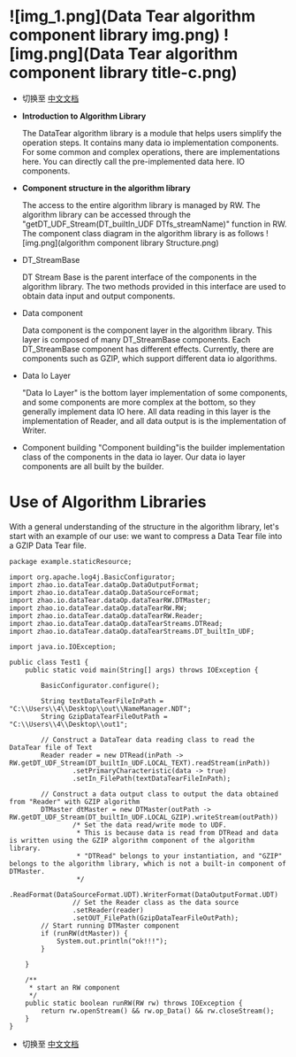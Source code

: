 # ![img_1.png](Data Tear algorithm component library img.png) ![img.png](Data Tear algorithm component library title-c.png)
- 切换至 [中文文档]()
- **Introduction to Algorithm Library**

  The DataTear algorithm library is a module that helps users simplify the operation steps. It contains many data io implementation components. For some common and complex operations, there are implementations here. You can directly call the pre-implemented data here. IO components.
- **Component structure in the algorithm library**

  The access to the entire algorithm library is managed by RW. The algorithm library can be accessed through the "getDT_UDF_Stream(DT_builtIn_UDF DTfs_streamName)" function in RW. The component class diagram in the algorithm library is as follows
  ![img.png](algorithm component library Structure.png)
- DT_StreamBase

  DT Stream Base is the parent interface of the components in the algorithm library. The two methods provided in this interface are used to obtain data input and output components.
- Data component

  Data component is the component layer in the algorithm library. This layer is composed of many DT_StreamBase components. Each DT_StreamBase component has different effects. Currently, there are components such as GZIP, which support different data io algorithms. 
- Data Io Layer

  "Data Io Layer" is the bottom layer implementation of some components, and some components are more complex at the bottom, so they generally implement data IO here. All data reading in this layer is the implementation of Reader, and all data output is is the implementation of Writer.

- Component building
  "Component building"is the builder implementation class of the components in the data io layer. Our data io layer components are all built by the builder.

# Use of Algorithm Libraries
With a general understanding of the structure in the algorithm library, let's start with an example of our use: we want to compress a Data Tear file into a GZIP Data Tear file.
```
package example.staticResource;

import org.apache.log4j.BasicConfigurator;
import zhao.io.dataTear.dataOp.DataOutputFormat;
import zhao.io.dataTear.dataOp.DataSourceFormat;
import zhao.io.dataTear.dataOp.dataTearRW.DTMaster;
import zhao.io.dataTear.dataOp.dataTearRW.RW;
import zhao.io.dataTear.dataOp.dataTearRW.Reader;
import zhao.io.dataTear.dataOp.dataTearStreams.DTRead;
import zhao.io.dataTear.dataOp.dataTearStreams.DT_builtIn_UDF;

import java.io.IOException;

public class Test1 {
    public static void main(String[] args) throws IOException {

        BasicConfigurator.configure();

        String textDataTearFileInPath = "C:\\Users\\4\\Desktop\\out\\NameManager.NDT";
        String GzipDataTearFileOutPath = "C:\\Users\\4\\Desktop\\out1";

        // Construct a DataTear data reading class to read the DataTear file of Text
        Reader reader = new DTRead(inPath -> RW.getDT_UDF_Stream(DT_builtIn_UDF.LOCAL_TEXT).readStream(inPath))
                .setPrimaryCharacteristic(data -> true)
                .setIn_FilePath(textDataTearFileInPath);

        // Construct a data output class to output the data obtained from "Reader" with GZIP algorithm
        DTMaster dtMaster = new DTMaster(outPath -> RW.getDT_UDF_Stream(DT_builtIn_UDF.LOCAL_GZIP).writeStream(outPath))
                /* Set the data read/write mode to UDF.
                 * This is because data is read from DTRead and data is written using the GZIP algorithm component of the algorithm library.
                 * "DTRead" belongs to your instantiation, and "GZIP" belongs to the algorithm library, which is not a built-in component of DTMaster.
                 */
                .ReadFormat(DataSourceFormat.UDT).WriterFormat(DataOutputFormat.UDT)
                // Set the Reader class as the data source
                .setReader(reader)
                .setOUT_FilePath(GzipDataTearFileOutPath);
        // Start running DTMaster component
        if (runRW(dtMaster)) {
            System.out.println("ok!!!");
        }

    }

    /**
     * start an RW component
     */
    public static boolean runRW(RW rw) throws IOException {
        return rw.openStream() && rw.op_Data() && rw.closeStream();
    }
}
```
- 切换至 [中文文档]()